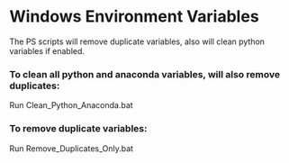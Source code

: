 # Windows Environment Variables

The PS scripts will remove duplicate variables, also will clean python variables if enabled.


### To clean all python and anaconda variables, will also remove duplicates:
Run Clean_Python_Anaconda.bat


### To remove duplicate variables:
Run Remove_Duplicates_Only.bat
